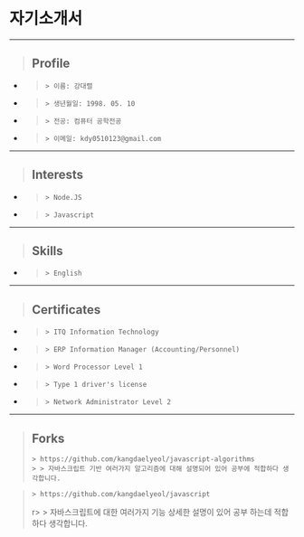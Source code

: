 # 자기소개서

---

> ## Profile

- >     > 이름: 강대렬
- >     > 생년월일: 1998. 05. 10
- >     > 전공: 컴퓨터 공학전공
- >     > 이메일: kdy0510123@gmail.com

---

> ## Interests

- >     > Node.JS
- >     > Javascript

---

> ## Skills

- >     > English

---

> ## Certificates

- >     > ITQ Information Technology
- >     > ERP Information Manager (Accounting/Personnel)
- >     > Word Processor Level 1
- >     > Type 1 driver's license
- >     > Network Administrator Level 2

---

> ## Forks
>
>     > https://github.com/kangdaelyeol/javascript-algorithms
>     >	> 자바스크립트 기반 여러가지 알고리즘에 대해 설명되어 있어 공부에 적합하다 생각합니다.

>     > https://github.com/kangdaelyeol/javascript
>
> r> > 자바스크립트에 대한 여러가지 기능 상세한 설명이 있어 공부 하는데 적합하다 생각합니다.
